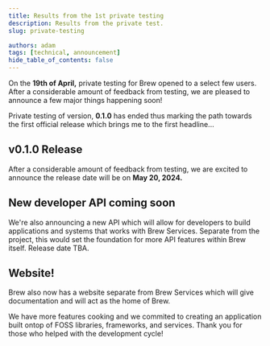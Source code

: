 ```yaml
---
title: Results from the 1st private testing
description: Results from the private test.
slug: private-testing

authors: adam
tags: [technical, announcement]
hide_table_of_contents: false
---
```


On the **19th of April,** private testing for Brew opened to a select few users. After a considerable amount of feedback
from testing, we are pleased to announce a few major things happening soon!

<!-- truncate -->

Private testing of version, **0.1.0** has ended thus marking the path towards the first official release which brings me
to the first headline...


## v0.1.0 Release
After a considerable amount of feedback from testing, we are excited to announce the release date will be on **May 20, 2024.**

## New developer API coming soon
We're also announcing a new API which will allow for developers to build applications and systems that works with Brew
Services. Separate from the project, this would set the foundation for more API features within Brew itself. Release date
TBA.

## Website!
Brew also now has a website separate from Brew Services which will give documentation and will act as the home of Brew.

We have more features cooking and we commited to creating an application built ontop of FOSS libraries, frameworks, and 
services. Thank you for those who helped with the development cycle!